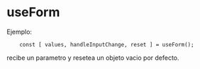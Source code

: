 # useForm

Ejemplo:

```
    const [ values, handleInputChange, reset ] = useForm();
```
recibe un parametro y resetea un objeto vacio por defecto.
